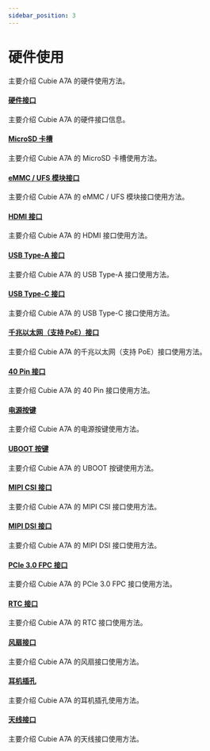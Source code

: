 ```yaml
---
sidebar_position: 3
---
```


# 硬件使用

主要介绍 Cubie A7A 的硬件使用方法。

#### [硬件接口](/cubie/a7a/hardware-use/hardware-info)

主要介绍 Cubie A7A 的硬件接口信息。

#### [MicroSD 卡槽](/cubie/a7a/hardware-use/microsd)

主要介绍 Cubie A7A 的 MicroSD 卡槽使用方法。

#### [eMMC / UFS 模块接口](/cubie/a7a/hardware-use/emmc-ufs-com)

主要介绍 Cubie A7A 的 eMMC / UFS 模块接口使用方法。

#### [HDMI 接口](/cubie/a7a/hardware-use/hdmi)

主要介绍 Cubie A7A 的 HDMI 接口使用方法。

#### [USB Type-A 接口](/cubie/a7a/hardware-use/usb-type-a)

主要介绍 Cubie A7A 的 USB Type-A 接口使用方法。

#### [USB Type-C 接口](/cubie/a7a/hardware-use/usb-type-c)

主要介绍 Cubie A7A 的 USB Type-C 接口使用方法。

#### [千兆以太网（支持 PoE）接口](/cubie/a7a/hardware-use/ethernet)

主要介绍 Cubie A7A 的千兆以太网（支持 PoE）接口使用方法。

#### [40 Pin 接口](/cubie/a7a/hardware-use/pin-gpio)

主要介绍 Cubie A7A 的 40 Pin 接口使用方法。

#### [电源按键](/cubie/a7a/hardware-use/power-key)

主要介绍 Cubie A7A 的电源按键使用方法。

#### [UBOOT 按键](/cubie/a7a/hardware-use/uboot-key)

主要介绍 Cubie A7A 的 UBOOT 按键使用方法。

#### [MIPI CSI 接口](/cubie/a7a/hardware-use/mipi-csi)

主要介绍 Cubie A7A 的 MIPI CSI 接口使用方法。

#### [MIPI DSI 接口](/cubie/a7a/hardware-use/mipi-dsi)

主要介绍 Cubie A7A 的 MIPI DSI 接口使用方法。

#### [PCIe 3.0 FPC 接口](/cubie/a7a/hardware-use/fpc)

主要介绍 Cubie A7A 的 PCIe 3.0 FPC 接口使用方法。

#### [RTC 接口](/cubie/a7a/hardware-use/rtc)

主要介绍 Cubie A7A 的 RTC 接口使用方法。

#### [风扇接口](/cubie/a7a/hardware-use/fan)

主要介绍 Cubie A7A 的风扇接口使用方法。

#### [耳机插孔](/cubie/a7a/hardware-use/headphone)

主要介绍 Cubie A7A 的耳机插孔使用方法。

#### [天线接口](/cubie/a7a/hardware-use/ante)

主要介绍 Cubie A7A 的天线接口使用方法。
